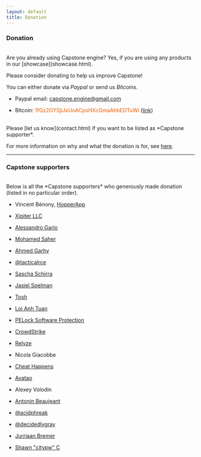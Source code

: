 ```yaml
---
layout: default
title: Donation
---
```


### Donation

<br>
Are you already using Capstone engine? Yes, if you are using any products in our [showcase](showcase.html).

Please consider donating to help us improve Capstone!

You can either donate via *Paypal* or send us *Bitcoins*.

- Paypal email: <font color="blue">capstone.engine@gmail.com</font>

- Bitcoin: <font color="#E65C00">1fGz2GYSjiJxUoACpsHXcGmaAhbEDTuWi</font> ([link](bitcoin:1fGz2GYSjiJxUoACpsHXcGmaAhbEDTuWi?message=donation))

<br>
Please [let us know](contact.html) if you want to be listed as *Capstone supporter*.

For more information on why and what the donation is for, see [here](/Donation/).

---

### Capstone supporters

<br>
Below is all the *Capstone supporters* who generously made donation (listed in no particular order).

- Vincent Bénony, [HopperApp](http://hopperapp.com)

- [Xipiter LLC](http://www.xipiter.com)

- [Alessandro Gario](http://alessandrogar.io)

- [Mohamed Saher](https://twitter.com/halsten)

- [Ahmed Garhy](https://twitter.com/9ee1)

- [@tacticalrce](https://twitter.com/tacticalrce)

- [Sascha Schirra](http://scoding.de)

- [Jasiel Spelman](https://twitter.com/WanderingGlitch)

- [Tosh](https://twitter.com/define__tosh__)

- [Loi Anh Tuan](https://twitter.com/loianhtuan)

- <a href="https://www.pelock.com" title="PELock Software Protection &amp; License Key System">PELock Software Protection</a>

- [CrowdStrike](https://www.crowdstrike.com/)

- [Relyze](https://www.relyze.com/)

- Nicola Giacobbe

- [Cheat Happens](http://www.cheathappens.com/cosmos.asp)

- [Avatao](http://avatao.com/)

- Alexey Volodin

- [Antonin Beaujeant](https://twitter.com/beaujeant)

- [@acidphreak](https://twitter.com/acidphreak)

- [@decidedlygray](https://twitter.com/decidedlygray)

- [Jurriaan Bremer](https://twitter.com/skier_t)

- [Shawn "citypw" C](https://twitter.com/citypw)
